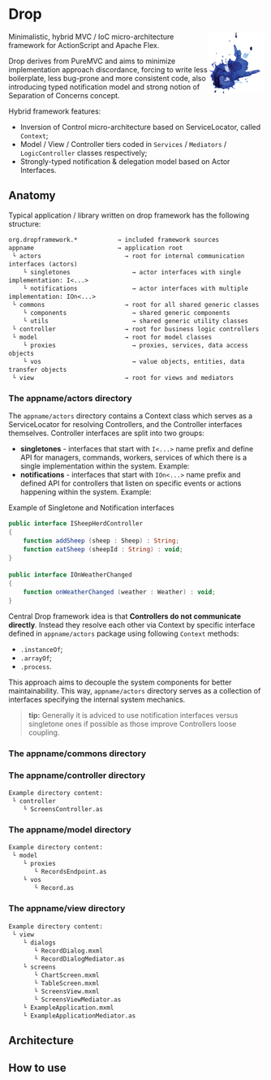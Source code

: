 # Drop

<img src="/docs/logo.png" align="right"></img>
Minimalistic, hybrid MVC / IoC micro-architecture framework for ActionScript and Apache Flex.

Drop derives from PureMVC and aims to minimize implementation approach discordance, forcing to write less boilerplate, less bug-prone and more consistent code, also introducing typed notification model and strong notion of Separation of Concerns concept.

Hybrid framework features:
* Inversion of Control micro-architecture based on ServiceLocator, called `Context`;
* Model / View / Controller tiers coded in `Services` / `Mediators` / `LogicController` classes respectively;
* Strongly-typed notification & delegation model based on Actor Interfaces.


## Anatomy

Typical application / library written on drop framework has the following structure:
```
org.dropframework.*           → included framework sources
appname                       → application root
 └ actors                       → root for internal communication interfaces (actors)
    └ singletones                 → actor interfaces with single implementation: I<...>
    └ notifications               → actor interfaces with multiple implementation: IOn<...>
 └ commons                      → root for all shared generic classes
    └ components                  → shared generic components
    └ utils                       → shared generic utility classes
 └ controller                   → root for business logic controllers
 └ model                        → root for model classes
    └ proxies                     → proxies, services, data access objects
    └ vos                         → value objects, entities, data transfer objects
 └ view                         → root for views and mediators
```
 
### The appname/actors directory

The `appname/actors` directory contains a Context class which serves as a ServiceLocator for resolving Controllers, and the Controller interfaces themselves. Controller interfaces are split into two groups:
* **singletones** - interfaces that start with `I<...>` name prefix and define API for managers, commands, workers, services of which there is a single implementation within the system. Example:
* **notifications** - interfaces that start with `IOn<...>` name prefix and defined API for controllers that listen on specific events or actions happening within the system. Example:

Example of Singletone and Notification interfaces
```actionscript
public interface ISheepHerdController
{
	function addSheep (sheep : Sheep) : String;	
	function eatSheep (sheepId : String) : void;
}

public interface IOnWeatherChanged
{
	function onWeatherChanged (weather : Weather) : void;
}
```

Central Drop framework idea is that **Controllers do not communicate directly**. Instead they resolve each other via Context by specific interface defined in `appname/actors` package using following `Context` methods:
* `.instanceOf`;
* `.arrayOf`;
* `.process`.

This approach aims to decouple the system components for better maintainability. This way, `appname/actors` directory serves as a collection of interfaces specifying the internal system mechanics.

> **tip:** Generally it is adviced to use notification interfaces versus singletone ones if possible as those improve Controllers loose coupling.

 
### The appname/commons directory


### The appname/controller directory
```
Example directory content:
 └ controller                       
    └ ScreensController.as
```
 
### The appname/model directory
```
Example directory content:
 └ model         
    └ proxies
       └ RecordsEndpoint.as
    └ vos                             
       └ Record.as
```
	
### The appname/view directory
```
Example directory content:
 └ view                
    └ dialogs
	   └ RecordDialog.mxml
	   └ RecordDialogMediator.as
    └ screens
	   └ ChartScreen.mxml
	   └ TableScreen.mxml	   
	   └ ScreensView.mxml
	   └ ScreensViewMediator.as
    └ ExampleApplication.mxml
    └ ExampleApplicationMediator.as	
```
 

## Architecture


## How to use


